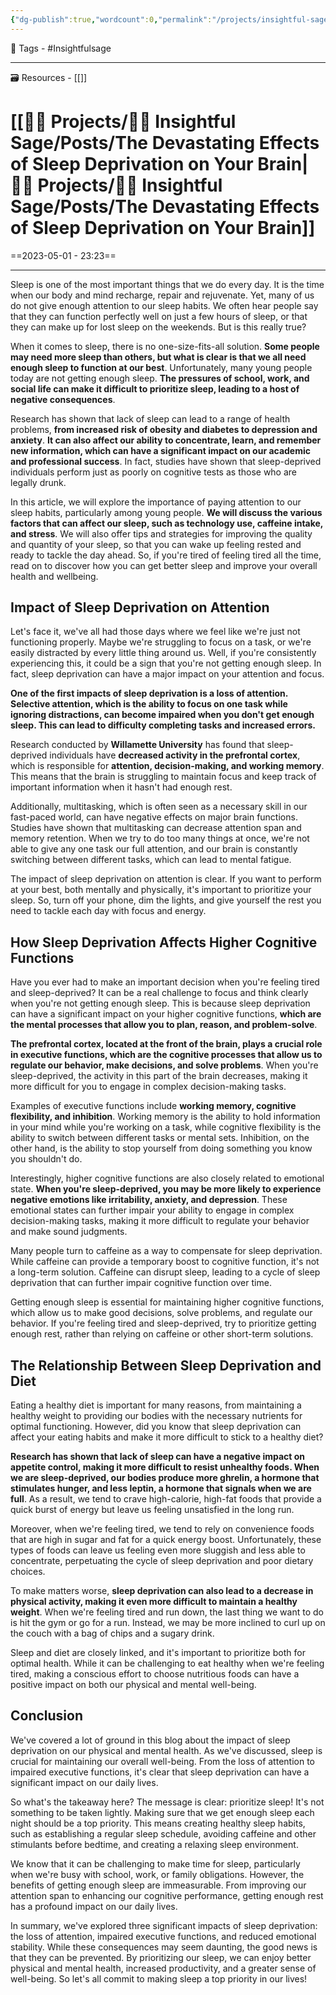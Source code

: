 ```yaml
---
{"dg-publish":true,"wordcount":0,"permalink":"/projects/insightful-sage/posts/the-devastating-effects-of-sleep-deprivation-on-your-brain/","dgPassFrontmatter":true,"noteIcon":"3","created":"2023-11-14T21:08:37.941+05:30","updated":"2024-02-26T02:42:27.018+05:30"}
---
```


🧶 Tags - #Insightfulsage 

---
🗃 Resources - [[]]

# [[👷🏻 Projects/🧓🏻 Insightful Sage/Posts/The Devastating Effects of Sleep Deprivation on Your Brain\|👷🏻 Projects/🧓🏻 Insightful Sage/Posts/The Devastating Effects of Sleep Deprivation on Your Brain]]
==2023-05-01 - 23:23==

---
Sleep is one of the most important things that we do every day. It is the time when our body and mind recharge, repair and rejuvenate. Yet, many of us do not give enough attention to our sleep habits. We often hear people say that they can function perfectly well on just a few hours of sleep, or that they can make up for lost sleep on the weekends. But is this really true?

When it comes to sleep, there is no one-size-fits-all solution. **Some people may need more sleep than others, but what is clear is that we all need enough sleep to function at our best**. Unfortunately, many young people today are not getting enough sleep. **The pressures of school, work, and social life can make it difficult to prioritize sleep, leading to a host of negative consequences**.

Research has shown that lack of sleep can lead to a range of health problems, **from increased risk of obesity and diabetes to depression and anxiety**. **It can also affect our ability to concentrate, learn, and remember new information, which can have a significant impact on our academic and professional success**. In fact, studies have shown that sleep-deprived individuals perform just as poorly on cognitive tests as those who are legally drunk.

In this article, we will explore the importance of paying attention to our sleep habits, particularly among young people. **We will discuss the various factors that can affect our sleep, such as technology use, caffeine intake, and stress**. We will also offer tips and strategies for improving the quality and quantity of your sleep, so that you can wake up feeling rested and ready to tackle the day ahead. So, if you're tired of feeling tired all the time, read on to discover how you can get better sleep and improve your overall health and wellbeing.

## Impact of Sleep Deprivation on Attention
Let's face it, we've all had those days where we feel like we're just not functioning properly. Maybe we're struggling to focus on a task, or we're easily distracted by every little thing around us. Well, if you're consistently experiencing this, it could be a sign that you're not getting enough sleep. In fact, sleep deprivation can have a major impact on your attention and focus.

**One of the first impacts of sleep deprivation is a loss of attention. Selective attention, which is the ability to focus on one task while ignoring distractions, can become impaired when you don't get enough sleep. This can lead to difficulty completing tasks and increased errors.**

Research conducted by **Willamette University** has found that sleep-deprived individuals have **decreased activity in the prefrontal cortex**, which is responsible for **attention, decision-making, and working memory**. This means that the brain is struggling to maintain focus and keep track of important information when it hasn't had enough rest.

Additionally, multitasking, which is often seen as a necessary skill in our fast-paced world, can have negative effects on major brain functions. Studies have shown that multitasking can decrease attention span and memory retention. When we try to do too many things at once, we're not able to give any one task our full attention, and our brain is constantly switching between different tasks, which can lead to mental fatigue.

The impact of sleep deprivation on attention is clear. If you want to perform at your best, both mentally and physically, it's important to prioritize your sleep. So, turn off your phone, dim the lights, and give yourself the rest you need to tackle each day with focus and energy.

## How Sleep Deprivation Affects Higher Cognitive Functions
Have you ever had to make an important decision when you're feeling tired and sleep-deprived? It can be a real challenge to focus and think clearly when you're not getting enough sleep. This is because sleep deprivation can have a significant impact on your higher cognitive functions, **which are the mental processes that allow you to plan, reason, and problem-solve**.

**The prefrontal cortex, located at the front of the brain, plays a crucial role in executive functions, which are the cognitive processes that allow us to regulate our behavior, make decisions, and solve problems**. When you're sleep-deprived, the activity in this part of the brain decreases, making it more difficult for you to engage in complex decision-making tasks.

Examples of executive functions include **working memory, cognitive flexibility, and inhibition**. Working memory is the ability to hold information in your mind while you're working on a task, while cognitive flexibility is the ability to switch between different tasks or mental sets. Inhibition, on the other hand, is the ability to stop yourself from doing something you know you shouldn't do.

Interestingly, higher cognitive functions are also closely related to emotional state. **When you're sleep-deprived, you may be more likely to experience negative emotions like irritability, anxiety, and depression**. These emotional states can further impair your ability to engage in complex decision-making tasks, making it more difficult to regulate your behavior and make sound judgments.

Many people turn to caffeine as a way to compensate for sleep deprivation. While caffeine can provide a temporary boost to cognitive function, it's not a long-term solution. Caffeine can disrupt sleep, leading to a cycle of sleep deprivation that can further impair cognitive function over time.

Getting enough sleep is essential for maintaining higher cognitive functions, which allow us to make good decisions, solve problems, and regulate our behavior. If you're feeling tired and sleep-deprived, try to prioritize getting enough rest, rather than relying on caffeine or other short-term solutions.

## The Relationship Between Sleep Deprivation and Diet
Eating a healthy diet is important for many reasons, from maintaining a healthy weight to providing our bodies with the necessary nutrients for optimal functioning. However, did you know that sleep deprivation can affect your eating habits and make it more difficult to stick to a healthy diet?

**Research has shown that lack of sleep can have a negative impact on appetite control, making it more difficult to resist unhealthy foods. When we are sleep-deprived, our bodies produce more ghrelin, a hormone that stimulates hunger, and less leptin, a hormone that signals when we are full**. As a result, we tend to crave high-calorie, high-fat foods that provide a quick burst of energy but leave us feeling unsatisfied in the long run.

Moreover, when we're feeling tired, we tend to rely on convenience foods that are high in sugar and fat for a quick energy boost. Unfortunately, these types of foods can leave us feeling even more sluggish and less able to concentrate, perpetuating the cycle of sleep deprivation and poor dietary choices.

To make matters worse, **sleep deprivation can also lead to a decrease in physical activity, making it even more difficult to maintain a healthy weight**. When we're feeling tired and run down, the last thing we want to do is hit the gym or go for a run. Instead, we may be more inclined to curl up on the couch with a bag of chips and a sugary drink.

Sleep and diet are closely linked, and it's important to prioritize both for optimal health. While it can be challenging to eat healthy when we're feeling tired, making a conscious effort to choose nutritious foods can have a positive impact on both our physical and mental well-being.

## Conclusion
We've covered a lot of ground in this blog about the impact of sleep deprivation on our physical and mental health. As we've discussed, sleep is crucial for maintaining our overall well-being. From the loss of attention to impaired executive functions, it's clear that sleep deprivation can have a significant impact on our daily lives.

So what's the takeaway here? The message is clear: prioritize sleep! It's not something to be taken lightly. Making sure that we get enough sleep each night should be a top priority. This means creating healthy sleep habits, such as establishing a regular sleep schedule, avoiding caffeine and other stimulants before bedtime, and creating a relaxing sleep environment.

We know that it can be challenging to make time for sleep, particularly when we're busy with school, work, or family obligations. However, the benefits of getting enough sleep are immeasurable. From improving our attention span to enhancing our cognitive performance, getting enough rest has a profound impact on our daily lives.

In summary, we've explored three significant impacts of sleep deprivation: the loss of attention, impaired executive functions, and reduced emotional stability. While these consequences may seem daunting, the good news is that they can be prevented. By prioritizing our sleep, we can enjoy better physical and mental health, increased productivity, and a greater sense of well-being. So let's all commit to making sleep a top priority in our lives!